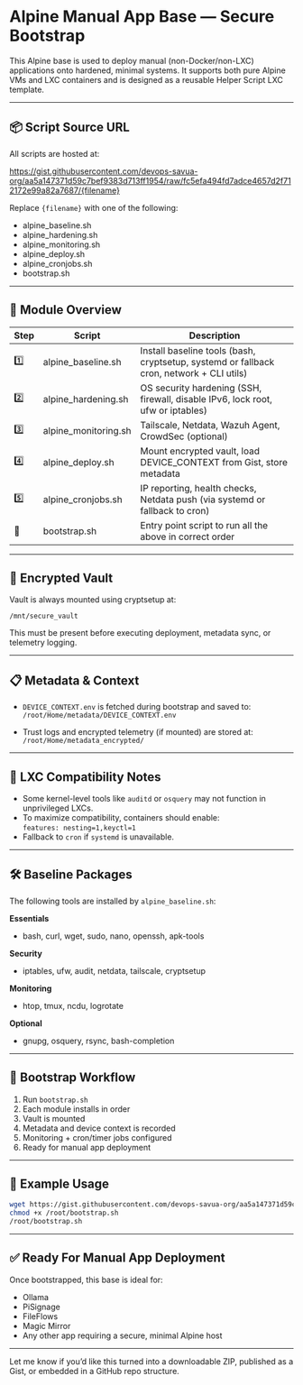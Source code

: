 
# Alpine Manual App Base — Secure Bootstrap

This Alpine base is used to deploy manual (non-Docker/non-LXC) applications onto hardened, minimal systems.
It supports both pure Alpine VMs and LXC containers and is designed as a reusable Helper Script LXC template.

---

## 📦 Script Source URL

All scripts are hosted at:

https://gist.githubusercontent.com/devops-savua-org/aa5a147371d59c7bef9383d713ff1954/raw/fc5efa494fd7adce4657d2f712172e99a82a7687/{filename}

Replace `{filename}` with one of the following:
- alpine_baseline.sh
- alpine_hardening.sh
- alpine_monitoring.sh
- alpine_deploy.sh
- alpine_cronjobs.sh
- bootstrap.sh

---

## 📁 Module Overview

| Step | Script               | Description                                                                 |
|------|----------------------|-----------------------------------------------------------------------------|
| 1️⃣   | alpine_baseline.sh   | Install baseline tools (bash, cryptsetup, systemd or fallback cron, network + CLI utils) |
| 2️⃣   | alpine_hardening.sh | OS security hardening (SSH, firewall, disable IPv6, lock root, ufw or iptables) |
| 3️⃣   | alpine_monitoring.sh| Tailscale, Netdata, Wazuh Agent, CrowdSec (optional)                          |
| 4️⃣   | alpine_deploy.sh    | Mount encrypted vault, load DEVICE_CONTEXT from Gist, store metadata          |
| 5️⃣   | alpine_cronjobs.sh  | IP reporting, health checks, Netdata push (via systemd or fallback to cron)  |
| 🔁   | bootstrap.sh         | Entry point script to run all the above in correct order                     |

---

## 🔐 Encrypted Vault

Vault is always mounted using cryptsetup at:

`/mnt/secure_vault`

This must be present before executing deployment, metadata sync, or telemetry logging.

---

## 📋 Metadata & Context

- `DEVICE_CONTEXT.env` is fetched during bootstrap and saved to:  
  `/root/Home/metadata/DEVICE_CONTEXT.env`

- Trust logs and encrypted telemetry (if mounted) are stored at:  
  `/root/Home/metadata_encrypted/`

---

## 🧠 LXC Compatibility Notes

- Some kernel-level tools like `auditd` or `osquery` may not function in unprivileged LXCs.
- To maximize compatibility, containers should enable:  
  `features: nesting=1,keyctl=1`
- Fallback to `cron` if `systemd` is unavailable.

---

## 🛠 Baseline Packages

The following tools are installed by `alpine_baseline.sh`:

**Essentials**
- bash, curl, wget, sudo, nano, openssh, apk-tools

**Security**
- iptables, ufw, audit, netdata, tailscale, cryptsetup

**Monitoring**
- htop, tmux, ncdu, logrotate

**Optional**
- gnupg, osquery, rsync, bash-completion

---

## 🔁 Bootstrap Workflow

1. Run `bootstrap.sh`
2. Each module installs in order
3. Vault is mounted
4. Metadata and device context is recorded
5. Monitoring + cron/timer jobs configured
6. Ready for manual app deployment

---

## 📌 Example Usage

```sh
wget https://gist.githubusercontent.com/devops-savua-org/aa5a147371d59c7bef9383d713ff1954/raw/fc5efa494fd7adce4657d2f712172e99a82a7687/bootstrap.sh -O /root/bootstrap.sh
chmod +x /root/bootstrap.sh
/root/bootstrap.sh
```

---

## ✅ Ready For Manual App Deployment

Once bootstrapped, this base is ideal for:
- Ollama
- PiSignage
- FileFlows
- Magic Mirror
- Any other app requiring a secure, minimal Alpine host

---

Let me know if you’d like this turned into a downloadable ZIP, published as a Gist, or embedded in a GitHub repo structure.
